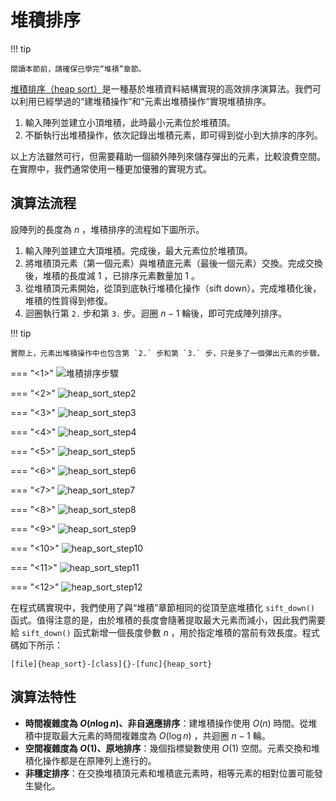 # 堆積排序

!!! tip

    閱讀本節前，請確保已學完“堆積”章節。

<u>堆積排序（heap sort）</u>是一種基於堆積資料結構實現的高效排序演算法。我們可以利用已經學過的“建堆積操作”和“元素出堆積操作”實現堆積排序。

1. 輸入陣列並建立小頂堆積，此時最小元素位於堆積頂。
2. 不斷執行出堆積操作，依次記錄出堆積元素，即可得到從小到大排序的序列。

以上方法雖然可行，但需要藉助一個額外陣列來儲存彈出的元素，比較浪費空間。在實際中，我們通常使用一種更加優雅的實現方式。

## 演算法流程

設陣列的長度為 $n$ ，堆積排序的流程如下圖所示。

1. 輸入陣列並建立大頂堆積。完成後，最大元素位於堆積頂。
2. 將堆積頂元素（第一個元素）與堆積底元素（最後一個元素）交換。完成交換後，堆積的長度減 $1$ ，已排序元素數量加 $1$ 。
3. 從堆積頂元素開始，從頂到底執行堆積化操作（sift down）。完成堆積化後，堆積的性質得到修復。
4. 迴圈執行第 `2.` 步和第 `3.` 步。迴圈 $n - 1$ 輪後，即可完成陣列排序。

!!! tip

    實際上，元素出堆積操作中也包含第 `2.` 步和第 `3.` 步，只是多了一個彈出元素的步驟。

=== "<1>"
    ![堆積排序步驟](heap_sort.assets/heap_sort_step1.png)

=== "<2>"
    ![heap_sort_step2](heap_sort.assets/heap_sort_step2.png)

=== "<3>"
    ![heap_sort_step3](heap_sort.assets/heap_sort_step3.png)

=== "<4>"
    ![heap_sort_step4](heap_sort.assets/heap_sort_step4.png)

=== "<5>"
    ![heap_sort_step5](heap_sort.assets/heap_sort_step5.png)

=== "<6>"
    ![heap_sort_step6](heap_sort.assets/heap_sort_step6.png)

=== "<7>"
    ![heap_sort_step7](heap_sort.assets/heap_sort_step7.png)

=== "<8>"
    ![heap_sort_step8](heap_sort.assets/heap_sort_step8.png)

=== "<9>"
    ![heap_sort_step9](heap_sort.assets/heap_sort_step9.png)

=== "<10>"
    ![heap_sort_step10](heap_sort.assets/heap_sort_step10.png)

=== "<11>"
    ![heap_sort_step11](heap_sort.assets/heap_sort_step11.png)

=== "<12>"
    ![heap_sort_step12](heap_sort.assets/heap_sort_step12.png)

在程式碼實現中，我們使用了與“堆積”章節相同的從頂至底堆積化 `sift_down()` 函式。值得注意的是，由於堆積的長度會隨著提取最大元素而減小，因此我們需要給 `sift_down()` 函式新增一個長度參數 $n$ ，用於指定堆積的當前有效長度。程式碼如下所示：

```src
[file]{heap_sort}-[class]{}-[func]{heap_sort}
```

## 演算法特性

- **時間複雜度為 $O(n \log n)$、非自適應排序**：建堆積操作使用 $O(n)$ 時間。從堆積中提取最大元素的時間複雜度為 $O(\log n)$ ，共迴圈 $n - 1$ 輪。
- **空間複雜度為 $O(1)$、原地排序**：幾個指標變數使用 $O(1)$ 空間。元素交換和堆積化操作都是在原陣列上進行的。
- **非穩定排序**：在交換堆積頂元素和堆積底元素時，相等元素的相對位置可能發生變化。
